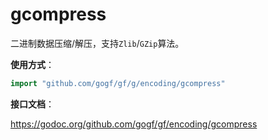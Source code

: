 # gcompress

二进制数据压缩/解压，支持`Zlib`/`GZip`算法。

**使用方式**：
```go
import "github.com/gogf/gf/g/encoding/gcompress"
```

**接口文档**：

https://godoc.org/github.com/gogf/gf/encoding/gcompress